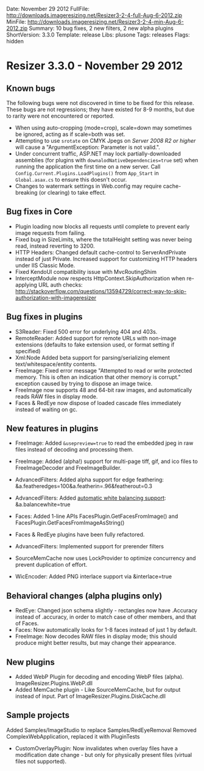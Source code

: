 Date: November 29 2012
FullFile: http://downloads.imageresizing.net/Resizer3-2-4-full-Aug-6-2012.zip
MinFile: http://downloads.imageresizing.net/Resizer3-2-4-min-Aug-6-2012.zip
Summary: 10 bug fixes, 2 new filters, 2 new alpha plugins
ShortVersion: 3.3.0
Template: release
Libs: plusone
Tags: releases
Flags: hidden

# Resizer 3.3.0 -  November 29 2012



## Known bugs

The following bugs were not discovered in time to be fixed for this release. These bugs are not regressions; they have existed for 8-9 months, but due to rarity were not encountered or reported.


* When using auto-cropping (mode=crop), scale=down may sometimes be ignored, acting as if scale=both was set.
* Attempting to use `srotate` on CMYK Jpegs on *Server 2008 R2 or higher* will cause a "ArgumentException: Parameter is not valid.". 
* Under concurrent traffic, ASP.NET may lock partially-downloaded assemblies (for plugins with `downalodNativeDependencies=true` set) when running the application the first time on a new server. Call `Config.Current.Plugins.LoadPlugins()` from `App_Start` in `Global.asax.cs` to ensure this doesn't occur.
* Changes to watermark settings in Web.config may require cache-breaking (or clearing) to take effect.

## Bug fixes in Core

* Plugin loading now blocks all requests until complete to prevent early image requests from failing.
* Fixed bug in SizeLimits, where the totalHeight setting was never being read, instead reverting to 3200.
* HTTP Headers: Changed default cache-control to ServerAndPrivate instead of just Private. Increased support for customizing HTTP headers under IIS Classic Mode.
* Fixed KendoUI compatibility issue with MvcRoutingShim
* InterceptModule now respects HttpContext.SkipAuthorization when re-applying URL auth checks: http://stackoverflow.com/questions/13594729/correct-way-to-skip-authorization-with-imageresizer


## Bug fixes in plugins

* S3Reader: Fixed 500 error for underlying 404 and 403s.
* RemoteReader: Added support for remote URLs with non-image extensions (defaults to fake extension used, or format setting if specified)
* Xml:Node  Added beta support for parsing/serializing element text/whitespace/entity contents. 
* FreeImage: Fixed error message "Attempted to read or write protected memory. This is often an indication that other memory is corrupt." exception caused by trying to dispose an image twice.
* FreeImage now supports 48 and 64-bit raw images, and automatically reads RAW files in display mode.
* Faces & RedEye now dispose of loaded cascade files immediately instead of waiting on gc.


## New features in plugins


* FreeImage: Added `&usepreview=true` to read the embedded jpeg in raw files instead of decoding and processing them.
* FreeImage: Added (alpha!) support for multi-page tiff, gif, and ico files to FreeImageDecoder and FreeImageBuilder. 
* AdvancedFilters: Added alpha support for edge feathering:  &a.featheredges=100&a.featherin=.96&featherout=0.3
* AdvancedFilters: Added [automatic white balancing support](/plugins/advancedfilters): &a.balancewhite=true

* Faces: Added 1-line APIs FacesPlugin.GetFacesFromImage() and FacesPlugin.GetFacesFromImageAsString()
* Faces & RedEye plugins have been fully refactored.
* AdvancedFilters: Implemented support for prerender filters
* SourceMemCache now uses LockProvider to optimize concurrency and prevent duplication of effort.
* WicEncoder: Added PNG interlace support via &interlace=true


## Behavioral changes (alpha plugins only)

* RedEye: Changed json schema slightly - rectangles now have .Accuracy instead of .accuracy, in order to match case of other members, and that of Faces.
* Faces: Now automatically looks for 1-8 faces instead of just 1 by default.
* FreeImage: Now decodes RAW files in display mode; this should produce might better results, but may change their appearance.


## New plugins

* Added WebP Plugin for decoding and encoding WebP files (alpha). ImageResizer.Plugins.WebP.dll
* Added MemCache plugin - Like SourceMemCache, but for output instead of input. Part of ImageResizer.Plugins.DiskCache.dll

## Sample projects

Added Samples/ImageStudio to replace Samples/RedEyeRemoval
Removed ComplexWebApplication, replaced it with PluginTests


* CustomOverlayPlugin: Now invalidates when overlay files have a modification date change - but only for physically present files (virtual files not supported).

